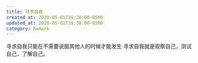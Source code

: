 ```yaml
---
title: 寻求自我
created_at: 2020-05-01T19:30:00-0500
updated_at: 2020-05-01T19:30:00-0500
category: Remark
---
```


寻求自我只能在不需要说服其他人的时候才能发生
寻求自我就是观察自己，测试自己，了解自己。
